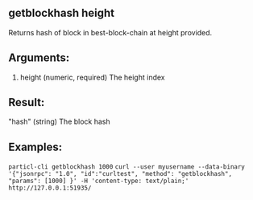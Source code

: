 ## getblockhash height

Returns hash of block in best-block-chain at height provided.

## Arguments:
1. height         (numeric, required) The height index

## Result:
"hash"         (string) The block hash

## Examples:
`particl-cli getblockhash 1000`
`curl --user myusername --data-binary '{"jsonrpc": "1.0", "id":"curltest", "method": "getblockhash", "params": [1000] }' -H 'content-type: text/plain;' http://127.0.0.1:51935/`
